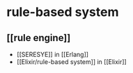 # rule-based system
## [[rule engine]]


- [[SERESYE]] in [[Erlang]]
- [[Elixir/rule-based system]] in [[Elixir]]